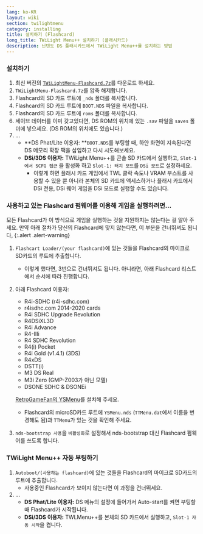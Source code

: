 ```yaml
---
lang: ko-KR
layout: wiki
section: twilightmenu
category: installing
title: 설치하기 (Flashcard)
long_title: TWiLight Menu++ 설치하기 (플래시카드)
description: 닌텐도 DS 플래시카드에서 TWiLight Menu++를 설치하는 방법
---
```


### 설치하기
1. 최신 버전의 [`TWiLightMenu-Flashcard.7z`](https://github.com/DS-Homebrew/TWiLightMenu/releases/latest/download/TWiLightMenu-Flashcard.7z)를 다운로드 하세요.
1. `TWiLightMenu-Flashcard.7z`를 압축 해제합니다.
1. Flashcard의 SD 카드 루트에 `_nds` 폴더를 복사합니다.
1. Flashcard의 SD 카드 루트에 `BOOT.NDS` 파일을 복사합니다.
1. Flashcard의 SD 카드 루트에 `roms` 폴더를 복사합니다.
1. 세이브 데이터를 이미 갖고있다면, DS ROM의 위치에 있는 `.sav` 파일을 `saves` 폴더에 넣으세요. (DS ROM의 위치에도 있습니다.)
1. ...
   - **DS Phat/Lite 이용자: **`BOOT.NDS`를 부팅할 때, 하얀 화면이 지속된다면 DS 메모리 확장 팩을 삽입하고 다시 시도해보세요.
   - **DSi/3DS 이용자:** TWiLight Menu++를 콘솔 SD 카드에서 실행하고, `Slot-1에서 SCFG 접근` 을 활성화 하고 `Slot-1: 터치 모드`를 `DSi 모드`로 설정하세요.
      - 이렇게 하면 플래시 카드 게임에서 TWL 클락 속도나 VRAM 부스트를 사용할 수 있을 뿐 아니라 본체의 SD 카드에 액세스하거나 플래시 카드에서 DSi 전용, DSi 웨어 게임을 DSi 모드로 실행할 수도 있습니다.

### 사용하고 있는 Flashcard 펌웨어를 이용해 게임을 실행하려면...

모든 Flashcard가 이 방식으로 게임을 실행하는 것을 지원하지는 않는다는 걸 알아 주세요. 만약 아래 절차가 당신의 Flashcard에 맞지 않는다면, 이 부분을 건너뛰셔도 됩니다,
{:.alert .alert-warning}

1. `Flashcart Loader/(your flashcard)`에 있는 것들을 Flashcard의 마이크로 SD카드의 루트에 추출합니다.
   - 이렇게 했다면, 3번으로 건너뛰셔도 됩니다. 아니라면, 아래 Flashcard 리스트에서 순서에 따라 진행합니다.

1. 아래 Flashcard 이용자:
   - R4i-SDHC (r4i-sdhc.com)
   - r4isdhc.com 2014-2020 cards
   - R4i SDHC Upgrade Revolution
   - R4DSiXL3D
   - R4i Advance
   - R4-IIIi
   - R4 SDHC Revolution
   - R4(i) Pocket
   - R4i Gold (v1.4.1) (3DS)
   - R4xDS
   - DSTT(i)
   - M3 DS Real
   - M3i Zero (GMP-Z003가 아닌 모델)
   - DSONE SDHC & DSONEi

   [RetroGameFan의 YSMenu](https://gbatemp.net/threads/retrogamefan-updates-releases.267243/)를 설치해 주세요.
      - Flashcard의 microSD카드 루트에 `YSMenu.nds` (`TTMenu.dat`에서 이름을 변경해도 됨)과 `TTMenu`가 있는 것을 확인해 주세요.
1. `nds-bootstrap 사용`을 `비활성화`로 설정해서 nds-bootstrap 대신 Flashcard 펌웨어를 쓰도록 합니다.

### TWiLight Menu++ 자동 부팅하기
1. `Autoboot/(사용하는 flashcard)`에 있는 것들을 Flashcard의 마이크로 SD카드의 루트에 추출합니다.
   - 사용중인 Flashcard가 보이지 않는다면 이 과정을 건너뛰세요.
1. ...
   - **DS Phat/Lite 이용자:** DS 메뉴의 설정에 들어가서 Auto-start를 켜면 부팅할 때 Flashcard가 시작됩니다.
   - **DSi/3DS 이용자:** TWLMenu++를 본체의 SD 카드에서 실행하고, `Slot-1 자동 시작`을 켭니다.
